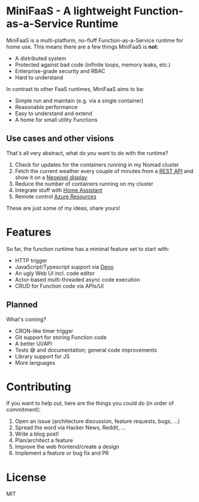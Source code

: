 # MiniFaaS - A lightweight Function-as-a-Service Runtime

MiniFaaS is a multi-platform, no-fluff Function-as-a-Service runtime for home use. This means there are a few things MiniFaaS is **not**:

- A distributed system
- Protected against bad code (infinite loops, memory leaks, etc.)
- Enterprise-grade security and RBAC
- Hard to understand

In contrast to other FaaS runtimes, MiniFaaS aims to be:

- Simple run and maintain (e.g. via a single container)
- Reasonable performance
- Easy to understand and extend
- A home for small utility Functions

## Use cases and other visions

That's all very abstract, what do _you_ want to do with the runtime?

1. Check for updates for the containers running in my Nomad cluster
1. Fetch the current weather every couple of minutes from a [REST API](https://openweathermap.org) and show it on a [Neopixel display](https://blog.x5ff.xyz/blog/neosegment-pi-api/)
1. Reduce the number of containers running on my cluster
1. Integrate stuff with [Home Assistant](https://www.home-assistant.io)
1. Remote control [Azure Resources](https://blog.x5ff.xyz/blog/manage-container-instances-aci-functions/)

These are just some of my ideas, share yours!

# Features

So far, the function runtime has a minimal feature set to start with:

- HTTP trigger
- JavaScript/Typescript support via [Deno](https://deno.land)
- An ugly Web UI incl. code editor
- Actor-based multi-threaded async code execution
- CRUD for Function code via APIs/UI

## Planned

What's coming?

- CRON-like timer trigger
- Git support for storing Function code
- A better UI/API
- Tests 😅 and documentation; general code improvements
- Library support for JS
- More languages

# Contributing

If you want to help out, here are the things you could do (in order of commitment):

1. Open an issue (architecture discussion, feature requests, bugs, ...)
1. Spread the word via Hacker News, Reddit, ...
1. Write a blog post!
1. Plan/architect a feature
1. Improve the web frontend/create a design
1. Implement a feature or bug fix and PR


# License 

MIT
